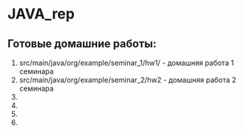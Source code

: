 # JAVA_rep
## Готовые домашние работы:
1. src/main/java/org/example/seminar_1/hw1/ - домашняя работа 1 семинара
2. src/main/java/org/example/seminar_2/hw2 - домашняя работа 2 семинара
3.
4.
5.
6.
